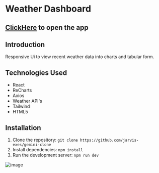 # Weather Dashboard

## [ClickHere](https://gemini-clone-two-alpha.vercel.app/) to open the app

## Introduction

Responsive Ui to view recent weather data into charts and tabular form. 

## Technologies Used

- React
- ReCharts
- Axios
- Weather API's
- Tailwind
- HTML5
  

## Installation

1. Clone the repository: `git clone https://github.com/jarvis-exes/gemini-clone`
2. Install dependencies: `npm install`
3. Run the development server: `npm run dev`


![image](https://github.com/user-attachments/assets/c859ddae-4c60-4808-ad30-5b2f1fe5d1f4)
